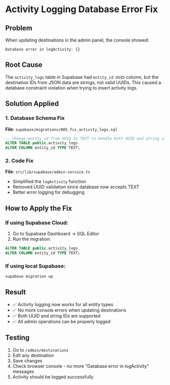 # Activity Logging Database Error Fix

## Problem
When updating destinations in the admin panel, the console showed:
```
Database error in logActivity: {}
```

## Root Cause
The `activity_logs` table in Supabase had `entity_id UUID` column, but the destination IDs from JSON data are strings, not valid UUIDs. This caused a database constraint violation when trying to insert activity logs.

## Solution Applied

### 1. Database Schema Fix
**File**: `supabase/migrations/005_fix_activity_logs.sql`
```sql
-- Change entity_id from UUID to TEXT to handle both UUID and string identifiers
ALTER TABLE public.activity_logs 
ALTER COLUMN entity_id TYPE TEXT;
```

### 2. Code Fix
**File**: `src/lib/supabase/admin-service.ts`
- Simplified the `logActivity` function
- Removed UUID validation since database now accepts TEXT
- Better error logging for debugging

## How to Apply the Fix

### If using Supabase Cloud:
1. Go to Supabase Dashboard → SQL Editor
2. Run the migration:
```sql
ALTER TABLE public.activity_logs 
ALTER COLUMN entity_id TYPE TEXT;
```

### If using local Supabase:
```bash
supabase migration up
```

## Result
- ✅ Activity logging now works for all entity types
- ✅ No more console errors when updating destinations
- ✅ Both UUID and string IDs are supported
- ✅ All admin operations can be properly logged

## Testing
1. Go to `/admin/destinations`
2. Edit any destination
3. Save changes
4. Check browser console - no more "Database error in logActivity" messages
5. Activity should be logged successfully
